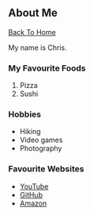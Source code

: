 ## About Me

[Back To Home](index)

My name is Chris.

### My Favourite Foods

1. Pizza
2. Sushi

### Hobbies

- Hiking
- Video games
- Photography

### Favourite Websites

- [YouTube](https://youtube.com)
- [GitHub](https://github.com)
- [Amazon](https://amazon.ca)
